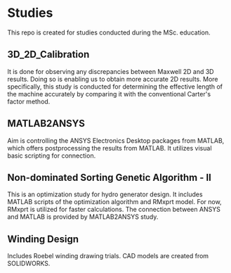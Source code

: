 # Studies
This repo is created for studies conducted during the MSc. education.

## 3D_2D_Calibration
It is done for observing any discrepancies between Maxwell 2D and 3D results. Doing so is enabling us to obtain more accurate 2D results. More specifically, this study is conducted for determining the effective length of the machine accurately by comparing it with the conventional Carter's factor method.

## MATLAB2ANSYS
Aim is controlling the ANSYS Electronics Desktop packages from MATLAB, which offers postprocessing the results from MATLAB. It utilizes visual basic scripting for connection.

## Non-dominated Sorting Genetic Algorithm - II
This is an optimization study for hydro generator design. It includes MATLAB scripts of the optimization algorithm and RMxprt model. For now, RMxprt is utilized for faster calculations. The connection between ANSYS and MATLAB is provided by MATLAB2ANSYS study.

## Winding Design
Includes Roebel winding drawing trials. CAD models are created from SOLIDWORKS.
